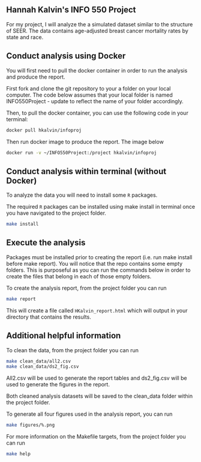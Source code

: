 ## Hannah Kalvin's INFO 550 Project

For my project, I will analyze the a simulated dataset similar to the structure of SEER. The data contains age-adjusted breast cancer mortality rates by state and race.

## Conduct analysis using Docker

You will first need to pull the docker container in order to run the analysis and produce the report.

First fork and clone the git repository to your a folder on your local computer. The code below assumes that your local folder is named INFO550Project - update to reflect the name of your folder accordingly.

Then, to pull the docker container, you can use the following code in your terminal:
```bash
docker pull hkalvin/infoproj
```

Then run docker image to produce the report. The image below
```bash
docker run -v ~/INFO550Project:/project hkalvin/infoproj
```

## Conduct analysis within terminal (without Docker)

To analyze the data you will need to install some `R` packages. 

The required `R` packages can be installed using make install in terminal once you have navigated to the project folder.
``` bash
make install
```

## Execute the analysis

Packages must be installed prior to creating the report (i.e. run make install before make report). You will notice that the repo contains some empty folders. This is purposeful as you can run the commands below in order to create the files that belong in each of those empty folders.

To create the analysis report, from the project folder you can run 
``` bash
make report
```

This will create a file called `HKalvin_report.html` which will output in your directory that contains the results.

## Additional helpful information

To clean the data, from the project folder you can run 
``` bash
make clean_data/all2.csv
make clean_data/ds2_fig.csv
```
All2.csv will be used to generate the report tables and ds2_fig.csv will be used to generate the figures in the report.

Both cleaned analysis datasets will be saved to the clean_data folder within the project folder.

To generate all four figures used in the analysis report, you can run
``` bash
make figures/%.png
```

For more information on the Makefile targets, from the project folder you can run

``` bash
make help
```